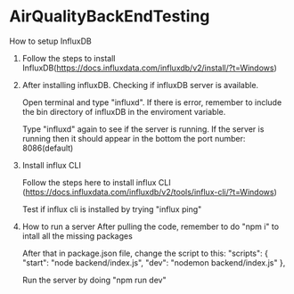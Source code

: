 # AirQualityBackEndTesting

How to setup InfluxDB

1) Follow the steps to install InfluxDB(https://docs.influxdata.com/influxdb/v2/install/?t=Windows)

2) After installing influxDB. Checking if influxDB server is available.

    Open terminal and type "influxd". If there is error, remember to include the bin directory of influxDB in the enviroment variable.

    Type "influxd" again to see if the server is running. If the server is running then it should appear in the bottom the port number: 8086(default)

3) Install influx CLI

    Follow the steps here to install influx CLI (https://docs.influxdata.com/influxdb/v2/tools/influx-cli/?t=Windows)

    Test if influx cli is installed by trying "influx ping"


4) How to run a server
    After pulling the code, remember to do "npm i" to intall all the missing packages

    After that in package.json file, change the script to this:
        "scripts": {
            "start": "node backend/index.js",
            "dev": "nodemon backend/index.js"
        },

    Run the server by doing "npm run dev"

